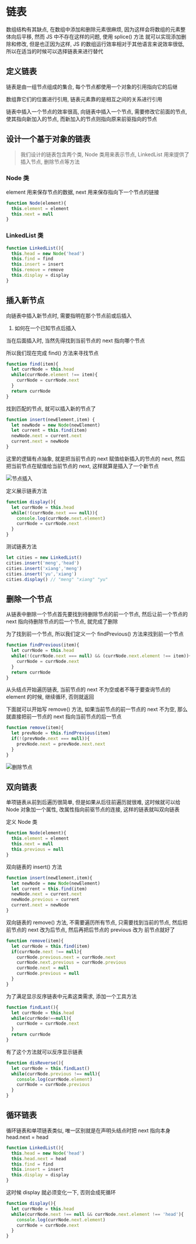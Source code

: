 # 链表

数组结构有其缺点, 在数组中添加和删除元素很麻烦, 因为这样会将数组的元素整体向后平移, 然而 JS 中不存在这样的问题, 使用 splice() 方法
就可以实现添加删除和修改, 但是也正因为这样, JS 的数组运行效率相对于其他语言来说效率很低, 所以在适当的时候可以选择链表来进行替代

## 定义链表

链表是由一组节点组成的集合, 每个节点都使用一个对象的引用指向它的后继

数组靠它们的位置进行引用, 链表元素靠的是相互之间的关系进行引用

链表中插入一个节点的效率很高, 向链表中插入一个节点, 需要修改它前面的节点, 使其指向新加入的节点, 而新加入的节点则指向原来前驱指向的节点

## 设计一个基于对象的链表

>我们设计的链表包含两个类, Node 类用来表示节点, LinkedList 用来提供了插入节点, 删除节点等方法

### Node 类

element 用来保存节点的数据, next 用来保存指向下一个节点的链接

```js
function Node(element){
  this.element = element
  this.next = null
}
```

### LinkedList 类

```js
function LinkedList(){
  this.head = new Node('head')
  this.find = find 
  this.insert = insert 
  this.remove = remove 
  this.display = display 
}
```

## 插入新节点

向链表中插入新节点时, 需要指明在那个节点前或后插入

1. 如何在一个已知节点后插入

当在后面插入时, 当然先得找到当前节点的 next 指向哪个节点

所以我们现在完成 find() 方法来寻找节点

```js
function find(item){
  let currNode = this.head
  while(currNode.element !== item){
    currNode = currNode.next 
  }
  return currNode
}
```

找到匹配的节点, 就可以插入新的节点了

```js
function insert(newElement,item) {
  let newNode = new Node(newElement) 
  let current = this.find(item)
  newNode.next = current.next
  current.next = newNode
}
```

这里的逻辑有点抽象, 就是把当前节点的 next 赋值给新插入的节点的 next, 然后把当前节点在赋值给当前节点的 next, 这样就算是插入了一个新节点

![节点插入](../image/linked01.png)

定义展示链表方法

```js
function display(){
  let currNode = this.head
  while(!(currNode.next === null)){
    console.log(currNode.next.element) 
    currNode = currNode.next
  }
}
```

测试链表方法

```js
let cities = new LinkedList()
cities.insert('meng','head')
cities.insert('xiang','meng')
cities.insert('yu','xiang')
cities.display() // "meng" "xiang" "yu"
```

## 删除一个节点

从链表中删除一个节点首先要找到待删除节点的前一个节点, 然后让前一个节点的 next 指向待删除节点的后一个节点, 就完成了删除

为了找到前一个节点, 所以我们定义一个 findPrevious() 方法来找到前一个节点

```js
function findPrevious(item){
  let currNode = this.head
  while(!(currNode.next === null) && (currNode.next.element !== item)){
    currNode = currNode.next 
  }
  return currNode
}
``` 

从头结点开始遍历链表, 当前节点的 next 不为空或者不等于要查询节点的 element 的时候, 继续循环, 否则就返回

下面就可以开始写 remove() 方法, 如果当前节点的前一节点的 next 不为空, 那么就直接把前一节点的 next 指向当前节点的后一节点

```js
function remove(item){
  let prevNode = this.findPrevious(item)
  if(!(prevNode.next === null)){
    prevNode.next = prevNode.next.next 
  }
}
```

![删除节点](../image/linked02.png)

## 双向链表

单项链表从前到后遍历很简单, 但是如果从后往前遍历就很难, 这时候就可以给 Node 对象加一个属性, 改属性指向前驱节点的连接, 
这样的链表就叫双向链表

定义 Node 类

```js
function Node(element){
  this.element = element 
  this.next = null 
  this.previous = null 
}
```

双向链表的 insert() 方法

```js
function insert(newElement,item){
  let newNode = new Node(newElement)
  let current = this.find(item)
  newNode.next = current.next
  newNode.previous = current
  current.next = newNode
}
```

双向链表的 remove() 方法, 不需要遍历所有节点, 只需要找到当前的节点, 然后把前节点的 next 改为后节点, 然后再把后节点的 previous 改为
前节点就好了

```js
function remove(item){
  let currNode = this.find(item)
  if(currNode.next !== null){
    currNode.previous.next = currNode.next 
    currNode.next.previous = currNode.previous
    currNode.next = null 
    currNode.previous = null 
  }
}
```

为了满足显示反序链表中元素这类需求, 添加一个工具方法

```js
function findLast(){
  let currNode = this.head
  while(currNode!==null){
    currNode = currNode.next 
  }
  return currNode
}
```

有了这个方法就可以反序显示链表

```js
function disReverse(){
  let currNode = this.findLast()
  while(currNode.previous !== null){
    console.log(currNode.element) 
    currNode = currNode.previous
  }
}
```

## 循环链表

循环链表和单项链表类似, 唯一区别就是在声明头结点时把 next 指向本身 head.next = head

```js
function LinkedList(){
  this.head = new Node('head')
  this.head.next = head
  this.find = find
  this.insert = insert
  this.display = display
}
```

这时候 display 就必须变化一下, 否则会成死循环

```js
function display(){
  let currNode = this.head
  while(currNode.next !== null && currNode.next.element !== 'head'){
    console.log(currNode.next.element) 
    currNode = currNode.next
  }
}
```